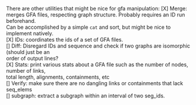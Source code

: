 There are other utilities that might be nice for gfa manipulation:
    [X] Merge: merges GFA files, respecting graph structure. Probably requires an ID run beforehand.  
    Can be accomplished by a simple `cat` and sort, but might be nice to implement natively.  
    [X] IDs: coordinates the ids of a set of GFA files.  
    [] Diff: Disregard IDs and sequence and check if two graphs are isomorphic (should just be an  
    order of output lines?  
    [X] Stats: print various stats about a GFA file such as the number of nodes, number of links,  
    total length, alignments, containments, etc  
    [] Verify: make sure there are no dangling links or containments that lack seq_elems  
    [] subgraph: extract a subgraph within an interval of two seg_ids.  
